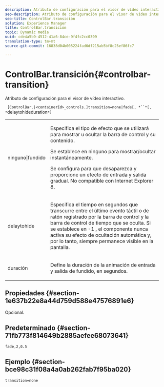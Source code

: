 ```yaml
---
description: Atributo de configuración para el visor de vídeo interactivo.
seo-description: Atributo de configuración para el visor de vídeo interactivo.
seo-title: ControlBar.transición
solution: Experience Manager
title: ControlBar.transición
topic: Dynamic media
uuid: cde4a5b9-4512-41a6-84ce-9f4fc2cc0399
translation-type: tm+mt
source-git-commit: 16838d04b005224fad6df215ab5bf8c25ef86fc7

---
```



# ControlBar.transición{#controlbar-transition}

Atributo de configuración para el visor de vídeo interactivo.

` [ControlBar.|<containerId>_controls.]transition=none|fade[, *``*[, *`delaytohideduration`*]`

<table id="table_441553CD34C94A58A9D7CBF772DEDDB6"> 
 <tbody> 
  <tr> 
   <td colname="col1"> <p> <span class="codeph"> ninguno|fundido</span> </p> </td> 
   <td colname="col2"> <p> Especifica el tipo de efecto que se utilizará para mostrar u ocultar la barra de control y su contenido. </p> <p>Se establece en <span class="codeph"> ninguno</span> para mostrar/ocultar instantáneamente. </p> <p>Se configura para que <span class="codeph"> desaparezca</span> y proporcione un efecto de entrada y salida gradual. No compatible con Internet Explorer 8. </p> </td> 
  </tr> 
  <tr> 
   <td colname="col1"> <p><span class="codeph"><span class="varname"> delaytohide</span></span> </p> </td> 
   <td colname="col2"> <p> Especifica el tiempo en segundos que transcurre entre el último evento táctil o de ratón registrado por la barra de control y la barra de control de tiempo que se oculta. Si se establece en <span class="codeph"> -1</span> , el componente nunca activa su efecto de ocultación automática y, por lo tanto, siempre permanece visible en la pantalla. </p> </td> 
  </tr> 
  <tr> 
   <td colname="col1"> <p><span class="codeph"><span class="varname"> duración</span></span> </p> </td> 
   <td colname="col2"> <p> Define la duración de la animación de entrada y salida de fundido, en segundos. </p> </td> 
  </tr> 
 </tbody> 
</table>

## Propiedades {#section-1e637b22e8a44d759d588e47576891e6}

Opcional.

## Predeterminado {#section-71fb773f814649b2885aefee68073641}

`fade,2,0.5`

## Ejemplo {#section-bce98c31f08a4a0ab262fab7f95ba020}

```
transition=none
```

